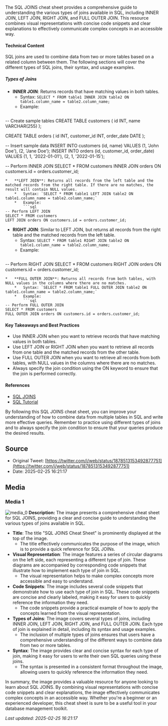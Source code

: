 The SQL JOINS cheat sheet provides a comprehensive guide to understanding the various types of joins available in SQL, including INNER JOIN, LEFT JOIN, RIGHT JOIN, and FULL OUTER JOIN. This resource combines visual representations with concise code snippets and clear explanations to effectively communicate complex concepts in an accessible way.

#### Technical Content
SQL joins are used to combine data from two or more tables based on a related column between them. The following sections will cover the different types of SQL joins, their syntax, and usage examples.

##### Types of Joins

*   **INNER JOIN**: Returns records that have matching values in both tables.
    *   Syntax: `SELECT * FROM table1 INNER JOIN table2 ON table1.column_name = table2.column_name;`
    *   Example:
        ```sql
-- Create sample tables
CREATE TABLE customers (
  id INT,
  name VARCHAR(255)
);

CREATE TABLE orders (
  id INT,
  customer_id INT,
  order_date DATE
);

-- Insert sample data
INSERT INTO customers (id, name) VALUES (1, 'John Doe'), (2, 'Jane Doe');
INSERT INTO orders (id, customer_id, order_date) VALUES (1, 1, '2022-01-01'), (2, 1, '2022-01-15');

-- Perform INNER JOIN
SELECT * FROM customers
INNER JOIN orders ON customers.id = orders.customer_id;
```
*   **LEFT JOIN**: Returns all records from the left table and the matched records from the right table. If there are no matches, the result will contain NULL values.
    *   Syntax: `SELECT * FROM table1 LEFT JOIN table2 ON table1.column_name = table2.column_name;`
    *   Example:
        ```sql
-- Perform LEFT JOIN
SELECT * FROM customers
LEFT JOIN orders ON customers.id = orders.customer_id;
```
*   **RIGHT JOIN**: Similar to LEFT JOIN, but returns all records from the right table and the matched records from the left table.
    *   Syntax: `SELECT * FROM table1 RIGHT JOIN table2 ON table1.column_name = table2.column_name;`
    *   Example:
        ```sql
-- Perform RIGHT JOIN
SELECT * FROM customers
RIGHT JOIN orders ON customers.id = orders.customer_id;
```
*   **FULL OUTER JOIN**: Returns all records from both tables, with NULL values in the columns where there are no matches.
    *   Syntax: `SELECT * FROM table1 FULL OUTER JOIN table2 ON table1.column_name = table2.column_name;`
    *   Example:
        ```sql
-- Perform FULL OUTER JOIN
SELECT * FROM customers
FULL OUTER JOIN orders ON customers.id = orders.customer_id;
```

#### Key Takeaways and Best Practices

*   Use INNER JOIN when you want to retrieve records that have matching values in both tables.
*   Use LEFT JOIN or RIGHT JOIN when you want to retrieve all records from one table and the matched records from the other table.
*   Use FULL OUTER JOIN when you want to retrieve all records from both tables, with NULL values in the columns where there are no matches.
*   Always specify the join condition using the ON keyword to ensure that the join is performed correctly.

#### References

*   [SQL JOINS](https://www.w3schools.com/sql/sql_join.asp)
*   [SQL Tutorial](https://www.tutorialspoint.com/sql/index.htm)

By following this SQL JOINS cheat sheet, you can improve your understanding of how to combine data from multiple tables in SQL and write more effective queries. Remember to practice using different types of joins and to always specify the join condition to ensure that your queries produce the desired results.
## Source

- Original Tweet: [https://twitter.com/i/web/status/1878513153492877751](https://twitter.com/i/web/status/1878513153492877751)
- Date: 2025-02-25 16:21:17


## Media

### Media 1
![media_0](./media_0.jpg)
**Description:** The image presents a comprehensive cheat sheet for SQL JOINS, providing a clear and concise guide to understanding the various types of joins available in SQL.

*   **Title**: The title "SQL JOINS Cheat Sheet" is prominently displayed at the top of the image.
    *   The title effectively communicates the purpose of the image, which is to provide a quick reference for SQL JOINs.
*   **Visual Representation**: The image features a series of circular diagrams on the left side, each representing a different type of join. These diagrams are accompanied by corresponding code snippets that illustrate how to implement each type of join in SQL.
    *   The visual representation helps to make complex concepts more accessible and easy to understand.
*   **Code Snippets**: The image includes several code snippets that demonstrate how to use each type of join in SQL. These code snippets are concise and clearly labeled, making it easy for users to quickly reference the information they need.
    *   The code snippets provide a practical example of how to apply the concepts learned from the visual representation.
*   **Types of Joins**: The image covers several types of joins, including INNER JOIN, LEFT JOIN, RIGHT JOIN, and FULL OUTER JOIN. Each type of join is explained in detail, including its syntax and usage examples.
    *   The inclusion of multiple types of joins ensures that users have a comprehensive understanding of the different ways to combine data from two or more tables.
*   **Syntax**: The image provides clear and concise syntax for each type of join, making it easy for users to write their own SQL queries using these joins.
    *   The syntax is presented in a consistent format throughout the image, allowing users to quickly reference the information they need.

In summary, the image provides a valuable resource for anyone looking to learn about SQL JOINS. By combining visual representations with concise code snippets and clear explanations, the image effectively communicates complex concepts in an accessible way. Whether you're a beginner or an experienced developer, this cheat sheet is sure to be a useful tool in your database management toolkit.

*Last updated: 2025-02-25 16:21:17*